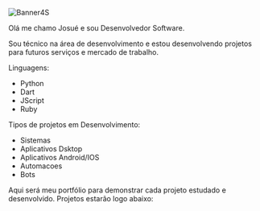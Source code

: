 ![Banner4S](https://github.com/user-attachments/assets/02b2ed4d-4e8c-4a33-813b-f15b9683d030)




Olá me chamo Josué e sou Desenvolvedor Software.

Sou técnico na área de desenvolvimento e estou desenvolvendo projetos para futuros serviços e mercado de trabalho.

Linguagens:

- Python
- Dart
- JScript
- Ruby

Tipos de projetos em Desenvolvimento:

- Sistemas
- Aplicativos Dsktop
- Aplicativos Android/IOS
- Automacoes
- Bots

  
Aqui será meu portfólio para demonstrar cada projeto estudado e desenvolvido.
Projetos estarão logo abaixo:




<!---
joshcode33/joshcode33 is a ✨ special ✨ repository because its `README.md` (this file) appears on your GitHub profile.
You can click the Preview link to take a look at your changes.
--->
